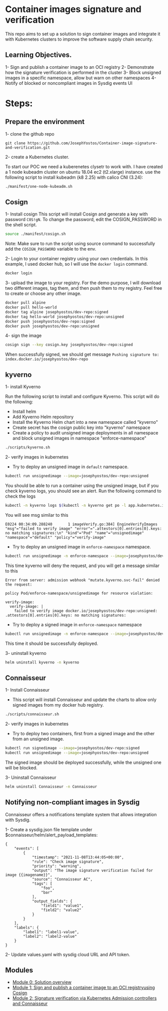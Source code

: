 # Container images signature and verification

This repo aims to set up a solution to sign container images and integrate it with Kubernetes clusters to improve the software supply chain security. 

## Learning Objectives.
1- Sign and publish a container image to an OCI registry
2- Demonstrate how the signature verification is performed in the cluster
3- Block unsigned images in a specific namespace, allow but warn on other namespaces
4- Notify of blocked or noncompliant images in Sysdig events UI

# Steps:

## Prepare the environment  

1- clone the github repo
```
git clone https://github.com/JosephYostos/Container-image-signature-and-verification.git
```

2- create a Kubernetes cluster.

To start our POC we need a kuberenetes clysetr to work with. I have created a 1 node kubeadm cluster on ubuntu 18.04 ec2 (t2.xlarge) instance. use the following script to install kubeadm (k8 2.25) with calico CNI (3.24):

```bash
./manifest/one-node-kubeadm.sh
```

## Cosign

1- Install cosign 
This script will install Cosign and generate a key with password `C0S!gN`. To change the password, edit the COSIGN_PASSWORD in the shell script.

```bash
source ./manifest/cosign.sh
```
Note: Make sure to run the script using source command to successfully add the `COSIGN_PASSWORD` variable to the env.

2- Login to your container registry using your own credentials. 
In this example, I used docker hub, so I will use the `docker login` command. 

```bash
docker login
```

3- upload the image to your registry.
For the demo purpose, I will download two different images, tag them, and then push them to my registry. Feel free to create or choose any other image.   

```bash 
docker pull alpine
docker pull hello-world
docker tag alpine josephyostos/dev-repo:signed 
docker tag hello-world josephyostos/dev-repo:unsigned
docker push josephyostos/dev-repo:signed
docker push josephyostos/dev-repo:unsigned
```

4- sign the image 

```bash
cosign sign --key cosign.key josephyostos/dev-repo:signed
```
When successfully signed, we should get message `Pushing signature to: index.docker.io/josephyostos/dev-repo`


## kyverno

1- install Kyverno 

Run the following script to install and configure Kyverno. This script will do the following:
- Install helm 
- Add Kyverno Helm repository
- Install the Kyverno Helm chart into a new namespace called "kyverno"
- Create secret has the cosign public key into "kyverno" namespace
- Create a policy to audit unsigned image deployments in all namespace and block unsigned images in namespace "enforce-namespace" 

```bash
./scripts/kyverno.sh
```

2- verify images in kubernetes

- Try to deploy an unsigned image in `default` namespace. 

```bash
kubectl run unsignedimage --image=josephyostos/dev-repo:unsigned
```

You should be able to run a container using the unsigned image, but if you check kyverno logs, you should see an alert. Run the following command to check the logs

```bash 
kubectl -n kyverno logs $(kubectl -n kyverno get po -l app.kubernetes.io/component=kyverno -ojsonpath='{.items[0].metadata.name}') |tail -n 3
```

You will see msg similar to this

```
E0224 00:34:09.288240       1 imageVerify.go:384] EngineVerifyImages "msg"="failed to verify image" "error"=".attestors[0].entries[0].keys: no matching signatures:\n" "kind"="Pod" "name"="unsignedimage" "namespace"="default" "policy"="verify-image"
```

- Try to deploy an unsigned image in `enforce-namespace` namespace. 

```bash
kubectl run unsignedimage -n enforce-namespace --image=josephyostos/dev-repo:unsigned
```

This time kyverno will deny the request, and you will get a message similar to this 

```
Error from server: admission webhook "mutate.kyverno.svc-fail" denied the request:

policy Pod/enforce-namespace/unsignedimage for resource violation:

verify-image:
  verify-image: |
    failed to verify image docker.io/josephyostos/dev-repo:unsigned: .attestors[0].entries[0].keys: no matching signatures:
 ```

- Try to deploy a signed image in `enforce-namespace` namespace 

```bash
kubectl run unsignedimage -n enforce-namespace --image=josephyostos/dev-repo:signed
```

This time it should be successfully deployed.

3- uninstall kyverno

```bash
helm uninstall kyverno -n kyverno
```

## Connaisseur

1- Install Connaisseur
- This script will install Connaisseur and update the charts to allow only signed images from my docker hub registry.

```bash
./scripts/connaisseur.sh
```

2- verify images in kubernetes

- Try to deploy two containers, first from a signed image and the other from an unsigned image.

```bash
kubectl run signedimage --image=josephyostos/dev-repo:signed
kubectl run unsignedimage --image=josephyostos/dev-repo:unsigned
```

The signed image should be deployed successfully, while the unsigned one will be blocked. 

3- Uninstall Connaisseur

```bash
helm uninstall Connaisseur -n Connaisseur
```

## Notifying non-compliant images in Sysdig

Connaisseur offers a notifications template system that allows integration with Sysdig.

1- Create a sysdig.json file template under $connaisseur/helm/alert_payload_templates: 

```
{
    "events": [
        {
            "timestamp": "2021-11-08T13:44:05+00:00",
            "rule": "Check image signature",
            "priority": "warning",
            "output": "The image signature verification failed for image {{imagename}}",
            "source": "Connaisseur AC",
            "tags": [
                "foo",
                "bar"
            ],
            "output_fields": {
                "field1": "value1",
                "field2": "value2"
            }
        }
    ],
    "labels": {
        "label1": "label1-value",
        "label2": "label2-value"
    }
}
```

2- Update values.yaml with sysdig cloud URL and API token.


## Modules

- [Module 0: Solution overview ](modules/solution-overview.md)
- [Module 1: Sign and publish a container image to an OCI registryusing Cosign ](modules/Sign-images.md)
- [Module 2: Signature verification via Kubernetes Admission controllers and Connaisseur](modules/Connaisseur.md)


